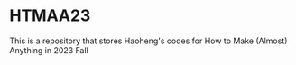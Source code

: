 # HTMAA23
This is a repository that stores Haoheng's codes for How to Make (Almost) Anything in 2023 Fall
